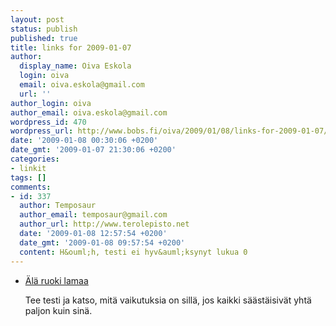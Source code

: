 ```yaml
---
layout: post
status: publish
published: true
title: links for 2009-01-07
author:
  display_name: Oiva Eskola
  login: oiva
  email: oiva.eskola@gmail.com
  url: ''
author_login: oiva
author_email: oiva.eskola@gmail.com
wordpress_id: 470
wordpress_url: http://www.bobs.fi/oiva/2009/01/08/links-for-2009-01-07/
date: '2009-01-08 00:30:06 +0200'
date_gmt: '2009-01-07 21:30:06 +0200'
categories:
- linkit
tags: []
comments:
- id: 337
  author: Temposaur
  author_email: temposaur@gmail.com
  author_url: http://www.terolepisto.net
  date: '2009-01-08 12:57:54 +0200'
  date_gmt: '2009-01-08 09:57:54 +0200'
  content: H&ouml;h, testi ei hyv&auml;ksynyt lukua 0
---
```

<ul class="delicious">
<li>
<div class="delicious-link"><a href="http://www.alaruokilamaa.com/testi/">&Auml;l&auml; ruoki lamaa</a></div></p>
<div class="delicious-extended">Tee testi ja katso, mit&auml; vaikutuksia on sill&auml;, jos kaikki s&auml;&auml;st&auml;isiv&auml;t yht&auml; paljon kuin sin&auml;.</div></p>
<p>            </li></ul></p>

